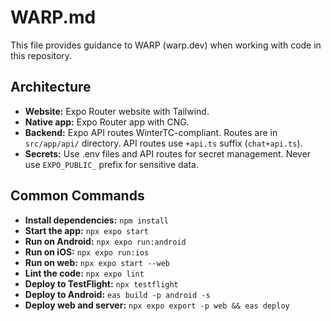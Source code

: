 # WARP.md

This file provides guidance to WARP (warp.dev) when working with code in this repository.

## Architecture

- **Website:** Expo Router website with Tailwind.
- **Native app:** Expo Router app with CNG.
- **Backend:** Expo API routes WinterTC-compliant. Routes are in `src/app/api/` directory. API routes use `+api.ts` suffix (`chat+api.ts`).
- **Secrets:** Use .env files and API routes for secret management. Never use `EXPO_PUBLIC_` prefix for sensitive data.

## Common Commands

- **Install dependencies:** `npm install`
- **Start the app:** `npx expo start`
- **Run on Android:** `npx expo run:android`
- **Run on iOS:** `npx expo run:ios`
- **Run on web:** `npx expo start --web`
- **Lint the code:** `npx expo lint`
- **Deploy to TestFlight:** `npx testflight`
- **Deploy to Android:** `eas build -p android -s`
- **Deploy web and server:** `npx expo export -p web && eas deploy`


